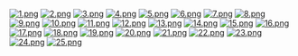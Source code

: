[![1.png](https://i.postimg.cc/V6W02Y9p/1.png)](https://postimg.cc/Vr5NCPVW)
[![2.png](https://i.postimg.cc/QC69x0yq/2.png)](https://postimg.cc/hQdP2bgJ)
[![3.png](https://i.postimg.cc/pVknZLLn/3.png)](https://postimg.cc/WtF3pjr2)
[![4.png](https://i.postimg.cc/ZnYvS1VR/4.png)](https://postimg.cc/9RSQPN35)
[![5.png](https://i.postimg.cc/zXBHPYy2/5.png)](https://postimg.cc/yWMNk5X0)
[![6.png](https://i.postimg.cc/DyMJ9psv/6.png)](https://postimg.cc/Lnj8fTNw)
[![7.png](https://i.postimg.cc/6Qd8G9Pq/7.png)](https://postimg.cc/Mcp6C8qJ)
[![8.png](https://i.postimg.cc/L8gY2kBz/8.png)](https://postimg.cc/68w5hvP3)
[![9.png](https://i.postimg.cc/xdrkCktB/9.png)](https://postimg.cc/rDJyZp69)
[![10.png](https://i.postimg.cc/mDBtYvxw/10.png)](https://postimg.cc/jW3xKkSw)
[![11.png](https://i.postimg.cc/c4r6B7zV/11.png)](https://postimg.cc/nCfHHmpk)
[![12.png](https://i.postimg.cc/fybyFYRS/12.png)](https://postimg.cc/5YZfQYvf)
[![13.png](https://i.postimg.cc/V6g5DKmc/13.png)](https://postimg.cc/47KJ3bY8)
[![14.png](https://i.postimg.cc/8cncVs7K/14.png)](https://postimg.cc/fSmDczjm)
[![15.png](https://i.postimg.cc/XN2p51sf/15.png)](https://postimg.cc/HjyYDzDn)
[![16.png](https://i.postimg.cc/TYF17LMh/16.png)](https://postimg.cc/2VdC355f)
[![17.png](https://i.postimg.cc/dVGs55jS/17.png)](https://postimg.cc/G4hn2JNk)
[![18.png](https://i.postimg.cc/0Nx8F7t5/18.png)](https://postimg.cc/75s8TJ8j)
[![19.png](https://i.postimg.cc/435JgnM6/19.png)](https://postimg.cc/Mcnk0ZzH)
[![20.png](https://i.postimg.cc/502fNbdZ/20.png)](https://postimg.cc/LqwcxdsT)
[![21.png](https://i.postimg.cc/HxvdrRTj/21.png)](https://postimg.cc/ZBN1gfBh)
[![22.png](https://i.postimg.cc/PJBH4Dpj/22.png)](https://postimg.cc/30CzrdFS)
[![23.png](https://i.postimg.cc/MZ4zxCsF/23.png)](https://postimg.cc/0rpT0B1Y)
[![24.png](https://i.postimg.cc/xTznd6hT/24.png)](https://postimg.cc/D8ntjP7t)
[![25.png](https://i.postimg.cc/pLMx5DMQ/25.png)](https://postimg.cc/jLcBGn5C)
